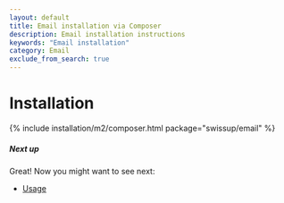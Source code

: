 ```yaml
---
layout: default
title: Email installation via Composer
description: Email installation instructions
keywords: "Email installation"
category: Email
exclude_from_search: true
---
```


# Installation

{% include installation/m2/composer.html package="swissup/email" %}

##### Next up

Great! Now you might want to see next:

- [Usage](/m2/extensions/email/usage/)
